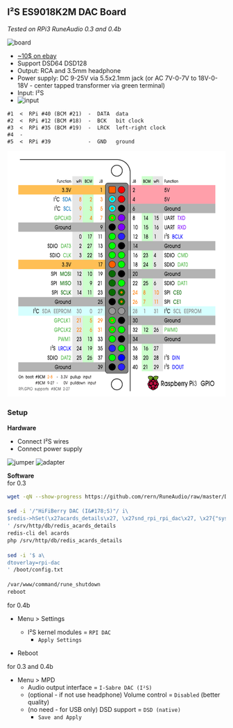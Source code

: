 I²S ES9018K2M DAC Board
---
_Tested on RPi3 RuneAudio 0.3 and 0.4b_

![board](https://github.com/rern/RuneAudio/raw/master/DAC_I2S_ES9018K2M/ES9018K2M.jpg)
- [~10$ on ebay](https://www.ebay.com/sch/i.html?_from=R40&_sacat=0&_sop=15&_nkw=es9018k2m+board&rt=nc&LH_BIN=1)
- Support DSD64 DSD128
- Output: RCA and 3.5mm headphone
- Power supply: DC 9-25V via 5.5x2.1mm jack (or AC 7V-0-7V to 18V-0-18V - center tapped transformer via green terminal)
- Input: I²S  
- ![input](https://github.com/rern/RuneAudio/raw/master/DAC_I2S_ES9018K2M/input.png)  
```
#1  <  RPi #40 (BCM #21)  -  DATA  data
#2  <  RPi #12 (BCM #18)  -  BCK   bit clock
#3  <  RPi #35 (BCM #19)  -  LRCK  left-right clock
#4  -
#5  <  RPi #39            -  GND   ground
```
<img src="https://github.com/rern/_assets/blob/master/RuneUI_GPIO/RPi3_GPIO.svg" width="600">

### Setup
**Hardware**
- Connect I²S wires
- Connect power supply

![jumper](https://github.com/rern/RuneAudio/raw/master/DAC_I2S_ES9018K2M/jumpers.jpg) ![adapter](https://github.com/rern/RuneAudio/raw/master/DAC_I2S_ES9018K2M/adapter.jpg)

**Software**  
for 0.3  
```sh
wget -qN --show-progress https://github.com/rern/RuneAudio/raw/master/DAC_I2S_ES9018K2M/rpi-dac.dtbo -P /boot

sed -i '/"HiFiBerry DAC (I&#178;S)"/ i\
$redis->hSet(\x27acards_details\x27, \x27snd_rpi_rpi_dac\x27, \x27{"sysname":"snd_rpi_rpi_dac","extlabel":"I-Sabre DAC (I&#178;S)","hwplatformid":"08","type":"i2s"}\x27);
' /srv/http/db/redis_acards_details
redis-cli del acards
php /srv/http/db/redis_acards_details

sed -i '$ a\
dtoverlay=rpi-dac
' /boot/config.txt

/var/www/command/rune_shutdown
reboot
```

for 0.4b
- Menu > Settings
	- I²S kernel modules = `RPI DAC`
		- `Apply Settings`
		
- Reboot

for 0.3 and 0.4b
- Menu > MPD
	- Audio output interface = `I-Sabre DAC (I²S)`
	- (optional - if not use headphone) Volume control = `Disabled` (better quality)
	- (no need - for USB only) DSD support = `DSD (native)`
		- `Save and Apply`		
